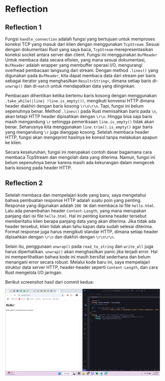# Reflection

## Reflection 1
Fungsi `handle_connection` adalah fungsi yang bertujuan untuk memproses koneksi TCP yang masuk dari klien dengan menggunakan `TcpStream`. Sesuai dengan dokumentasi Rust yang saya baca, `TcpStream` merepresentasikan koneksi socket antara server dan client. Fungsi ini menggunakan `BufReader` Untuk membaca data secara efisien, yang mana sesuai dokumentasi, `BufReader` adalah wrapper yang membuffer operasi I/O, mengurangi overhead pembacaan langsung dari stream. Dengan method `.lines()` yang digunakan pada `BufReader`, kita dapat membaca data dari stream per baris sebagai iterator yang menghasilkan `Result<String>`, dimana setiap baris di-`unwrap()` dan di-`match` untuk mendapatkan data yang diinginkan.

Pembacaan dihentikan ketika bertemu baris kosong dengan menggunakan `.take_while(|line| !line.is_empty())`, mengikuti konvensi HTTP dimana header diakhiri dengan baris kosong `\r\n\r\n`. Tapi, fungsi ini belum sepenuhnya benar. Method `.lines()` pada Rust memisahkan baris pada `\n`, akan tetapi HTTP header dipisahkan dengan `\r\n`. Hingga bisa saja baris masih mengandung `\r` sehingga pemeriksaan `line.is_empty()` tidak akan benar. Seharusnya kita menggunakan `line.trim().is_empty()` agar baris yang mengandung `\r` juga dianggap kosong. Setelah membaca header HTTP, fungsi akan mengeprint hasilnya ke konsol tanpa melakukan apapun ke klien.

Secara keseluruhan, fungsi ini merupakan contoh dasar bagaimana cara membaca TcpStream dan mengolah data yang diterima. Namun, fungsi ini belum sepenuhnya benar karena masih ada kekurangan dalam mengecek baris kosong pada header HTTP.

## Reflection 2
Setelah membaca dan mempelajari kode yang baru, saya mengetahui bahwa pembuatan response HTTP adalah suatu poin yang penting. Response yang digunakan adalah `200 OK` dan membaca isi file `hello.html`. Lalu ada penambahan header `Content-Length`, yang mana merupakan panjang dari isi file `hello.html`. Hal ini penting karena header tersebut memberitahu klien berapa panjang data yang akan diterima. Jika tidak ada header tersebut, klien tidak akan tahu kapan data sudah selesai diterima. Format response juga harus mengikuti standar HTTP, dimana setiap header dipisahkan dengan `\r\n` dan diakhiri dengan `\r\n\r\n`.

Selain itu, penggunaan `unwrap()` pada `read_to_string` dan `write_all` juga harus diperhatikan. `unwrap()` akan menghasilkan panic jika terjadi error. Hal ini memperlihatkan bahwa kode ini masih bersifat sederhana dan belum menangani error secara robust. Melalui kode baru ini, saya mempelajari struktur data server HTTP, header-header seperti `Content-Length`, dan cara Rust mengelola I/O jaringan.

Berikut screenshot hasil dari commit kedua:

![Commit 2 screen capture](/assets/images/commit2.png)